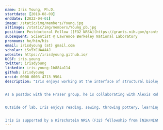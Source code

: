 ```yaml
---
name: Iris Young, Ph.D.
startdate: [2018-08-09]
enddate: [2022-04-01]
image: /static/img/members/Young.jpg
altimage: /static/img/members/Young_pb.jpg
position: Postdoctoral Fellow ([F32 NRSA](https://grants.nih.gov/grants/guide/contacts/parent_F32.html))
subsequent: Scientist @ Lawrence Berkeley National Laboratory
pronouns: he/him/his
email: irisdyoung (at) gmail.com
scholar: iSv5YCUAAAAJ
website: https://irisdyoung.github.io/
UCSF: iris.young
twitter: irisdyoung
linkedin: iris-young-1b884a114
github: irisdyoung
orcid: 0000-0003-4713-9504
description: "Iris enjoys working at the interface of structural biology and scientific computing, primarily developing software expanding the capabilities of cutting-edge instrumentation for X-ray diffraction and electron microscopy. He earned his Ph.D. in chemistry from UC Berkeley working with Drs. Junko Yano, Vittal Yachandra and Nick Sauter at Lawrence Berkeley National Laboratory on discovery of the mechanism of water splitting in oxygenic photosynthesis using X-ray free electron laser (XFEL) diffraction. He worked with the Sauter group to develop XFEL diffraction data processing methods, including the cctbx.xfel program for real-time feedback at XFEL experiments, and with the Yano/Yachandra group to solve several of the first high-resolution room temperature structures and the first high-resolution transient state structures of photosystem II, revealing the sequence of changes at the heterometallic cluster that catalyzes oxygen evolution.


As a postdoc with the Fraser group, he is collaborating with Alexis Rohou at Genentech to expand on the cisTEM software for macromolecular structure determination by cryo-electron microscopy (cryo-EM). This project aims to improve the quality of reconstructions from particularly difficult datasets, both by reducing overfitting artifacts and by embedding parameters for particle flexibility into the maps themselves. He is also working on tools built on the Computational Crystallographic Toolbox (ccbtx) to detect unmodeled features in electron density such as post-transcriptional modifications ([qPTxM](https://github.com/fraser-lab/qptm)) or Hoogsteen base pairs ([curiosity](https://github.com/fraser-lab/curiosity)). During the COVID-19 pandemic he has served as co-lead of the crystallography subgroup of the [Structural Biology Consortium](https://qbi.ucsf.edu/qcrg/structuralbiology), associated with the [QBI Coronavirus Research Group](https://qbi.ucsf.edu/) at UCSF, pursuing the discovery of compounds inhibiting SARS-CoV-2 infection.


Outside of lab, Iris enjoys reading, sewing, throwing pottery, learning languages, and his cat [Rory](/pets/#Rory). He measures his coffee intake in LD50s.


Iris is supported by a Kirschstein NRSA (F32) fellowship from [NIH/NIGMS](https://www.nigms.nih.gov/)."
---
```

